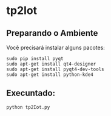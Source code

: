 # tp2Iot

## Preparando o Ambiente

Você precisará instalar alguns pacotes:

```
sudo pip install pyqt
sudo apt-get install qt4-designer
sudo apt-get install pyqt4-dev-tools
sudo apt-get install python-kde4
```
## Execuntado: 

```
python tp2Iot.py
```
